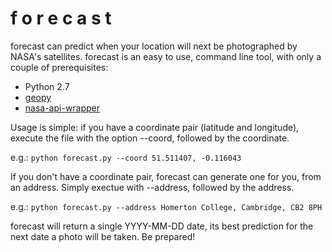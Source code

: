 f o r e c a s t
===============

forecast can predict when your location will next be photographed by NASA's
satellites. forecast is an easy to use, command line tool, with only a
couple of prerequisites:

 - Python 2.7
 - [geopy](https://github.com/geopy/geopy)
 - [nasa-api-wrapper](https://github.com/brendanv/nasa-api)

Usage is simple: if you have a coordinate pair (latitude and longitude),
execute the file with the option --coord, followed by the coordinate.

e.g.: `python forecast.py --coord 51.511407, -0.116043`

If you don't have a coordinate pair, forecast can generate one for you,
from an address. Simply exectue with --address, followed by the address.

e.g.: `python forecast.py --address Homerton College, Cambridge, CB2 8PH`

forecast will return a single YYYY-MM-DD date, its best prediction for
the next date a photo will be taken. Be prepared!
